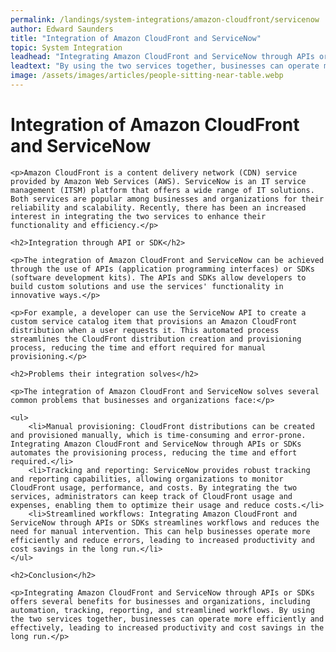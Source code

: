 ```yaml
---
permalink: /landings/system-integrations/amazon-cloudfront/servicenow
author: Edward Saunders
title: "Integration of Amazon CloudFront and ServiceNow"
topic: System Integration
leadhead: "Integrating Amazon CloudFront and ServiceNow through APIs or SDKs offers several benefits for businesses and organizations, including automation, tracking, reporting, and streamlined workflows"
leadtext: "By using the two services together, businesses can operate more efficiently and effectively, leading to increased productivity and cost savings in the long run."
image: /assets/images/articles/people-sitting-near-table.webp
---
```

<div class="arttext">
	<h1>Integration of Amazon CloudFront and ServiceNow</h1>

	<p>Amazon CloudFront is a content delivery network (CDN) service provided by Amazon Web Services (AWS). ServiceNow is an IT service management (ITSM) platform that offers a wide range of IT solutions. Both services are popular among businesses and organizations for their reliability and scalability. Recently, there has been an increased interest in integrating the two services to enhance their functionality and efficiency.</p>

	<h2>Integration through API or SDK</h2>

	<p>The integration of Amazon CloudFront and ServiceNow can be achieved through the use of APIs (application programming interfaces) or SDKs (software development kits). The APIs and SDKs allow developers to build custom solutions and use the services' functionality in innovative ways.</p>

	<p>For example, a developer can use the ServiceNow API to create a custom service catalog item that provisions an Amazon CloudFront distribution when a user requests it. This automated process streamlines the CloudFront distribution creation and provisioning process, reducing the time and effort required for manual provisioning.</p>

	<h2>Problems their integration solves</h2>

	<p>The integration of Amazon CloudFront and ServiceNow solves several common problems that businesses and organizations face:</p>

	<ul>
		<li>Manual provisioning: CloudFront distributions can be created and provisioned manually, which is time-consuming and error-prone. Integrating Amazon CloudFront and ServiceNow through APIs or SDKs automates the provisioning process, reducing the time and effort required.</li>
		<li>Tracking and reporting: ServiceNow provides robust tracking and reporting capabilities, allowing organizations to monitor CloudFront usage, performance, and costs. By integrating the two services, administrators can keep track of CloudFront usage and expenses, enabling them to optimize their usage and reduce costs.</li>
		<li>Streamlined workflows: Integrating Amazon CloudFront and ServiceNow through APIs or SDKs streamlines workflows and reduces the need for manual intervention. This can help businesses operate more efficiently and reduce errors, leading to increased productivity and cost savings in the long run.</li>
	</ul>

	<h2>Conclusion</h2>

	<p>Integrating Amazon CloudFront and ServiceNow through APIs or SDKs offers several benefits for businesses and organizations, including automation, tracking, reporting, and streamlined workflows. By using the two services together, businesses can operate more efficiently and effectively, leading to increased productivity and cost savings in the long run.</p>

</div>